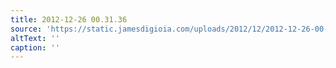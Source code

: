 ```yaml
---
title: 2012-12-26 00.31.36
source: 'https://static.jamesdigioia.com/uploads/2012/12/2012-12-26-00-31-36-scaled.jpg'
altText: ''
caption: ''
---
```


